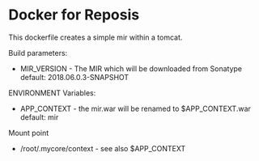 # Docker for Reposis
This dockerfile creates a simple mir within a tomcat.

Build parameters:

- MIR_VERSION - The MIR which will be downloaded from Sonatype default: 2018.06.0.3-SNAPSHOT

ENVIRONMENT Variables:

- APP_CONTEXT - the mir.war will be renamed to $APP_CONTEXT.war default: mir

Mount point

- /root/.mycore/context - see also $APP_CONTEXT

